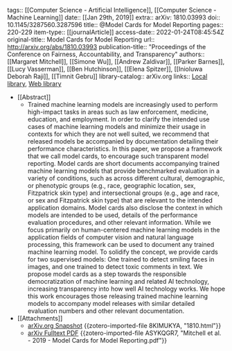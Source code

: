 tags:: [[Computer Science - Artificial Intelligence]], [[Computer Science - Machine Learning]]
date:: [[Jan 29th, 2019]]
extra:: arXiv: 1810.03993
doi:: 10.1145/3287560.3287596
title:: @Model Cards for Model Reporting
pages:: 220-229
item-type:: [[journalArticle]]
access-date:: 2022-01-24T08:45:54Z
original-title:: Model Cards for Model Reporting
url:: http://arxiv.org/abs/1810.03993
publication-title:: "Proceedings of the Conference on Fairness, Accountability, and Transparency"
authors:: [[Margaret Mitchell]], [[Simone Wu]], [[Andrew Zaldivar]], [[Parker Barnes]], [[Lucy Vasserman]], [[Ben Hutchinson]], [[Elena Spitzer]], [[Inioluwa Deborah Raji]], [[Timnit Gebru]]
library-catalog:: arXiv.org
links:: [Local library](zotero://select/groups/2386895/items/8LB4KJ2L), [Web library](https://www.zotero.org/groups/2386895/items/8LB4KJ2L)

- [[Abstract]]
	- Trained machine learning models are increasingly used to perform high-impact tasks in areas such as law enforcement, medicine, education, and employment. In order to clarify the intended use cases of machine learning models and minimize their usage in contexts for which they are not well suited, we recommend that released models be accompanied by documentation detailing their performance characteristics. In this paper, we propose a framework that we call model cards, to encourage such transparent model reporting. Model cards are short documents accompanying trained machine learning models that provide benchmarked evaluation in a variety of conditions, such as across different cultural, demographic, or phenotypic groups (e.g., race, geographic location, sex, Fitzpatrick skin type) and intersectional groups (e.g., age and race, or sex and Fitzpatrick skin type) that are relevant to the intended application domains. Model cards also disclose the context in which models are intended to be used, details of the performance evaluation procedures, and other relevant information. While we focus primarily on human-centered machine learning models in the application fields of computer vision and natural language processing, this framework can be used to document any trained machine learning model. To solidify the concept, we provide cards for two supervised models: One trained to detect smiling faces in images, and one trained to detect toxic comments in text. We propose model cards as a step towards the responsible democratization of machine learning and related AI technology, increasing transparency into how well AI technology works. We hope this work encourages those releasing trained machine learning models to accompany model releases with similar detailed evaluation numbers and other relevant documentation.
- [[Attachments]]
	- [arXiv.org Snapshot](https://arxiv.org/abs/1810.03993) {{zotero-imported-file 8KIMUKYA, "1810.html"}}
	- [arXiv Fulltext PDF](https://arxiv.org/pdf/1810.03993.pdf) {{zotero-imported-file ASYKQGR7, "Mitchell et al. - 2019 - Model Cards for Model Reporting.pdf"}}
